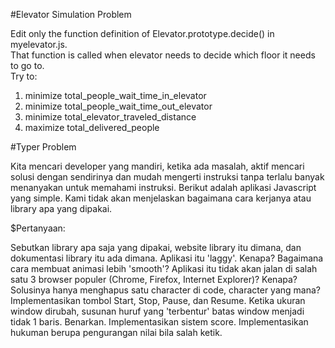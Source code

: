 #Elevator Simulation Problem  
  
Edit only the function definition of Elevator.prototype.decide() in myelevator.js.  
That function is called when elevator needs to decide which floor it needs to go to.  
Try to:  
1. minimize total_people_wait_time_in_elevator  
2. minimize total_people_wait_time_out_elevator  
3. minimize total_elevator_traveled_distance  
4. maximize total_delivered_people  



#Typer Problem

Kita mencari developer yang mandiri, ketika ada masalah, aktif mencari solusi dengan sendirinya dan mudah mengerti instruksi tanpa terlalu banyak menanyakan untuk memahami instruksi.
Berikut adalah aplikasi Javascript yang simple.
Kami tidak akan menjelaskan bagaimana cara kerjanya atau library apa yang dipakai.

$Pertanyaan:

Sebutkan library apa saja yang dipakai, website library itu dimana, dan dokumentasi library itu ada dimana.
Aplikasi itu 'laggy'. Kenapa? Bagaimana cara membuat animasi lebih 'smooth'?
Aplikasi itu tidak akan jalan di salah satu 3 browser populer (Chrome, Firefox, Internet Explorer)? Kenapa? Solusinya hanya menghapus satu character di code, character yang mana?
Implementasikan tombol Start, Stop, Pause, dan Resume.
Ketika ukuran window dirubah, susunan huruf yang 'terbentur' batas window menjadi tidak 1 baris. Benarkan.
Implementasikan sistem score.
Implementasikan hukuman berupa pengurangan nilai bila salah ketik.